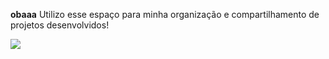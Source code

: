 **obaaa**
Utilizo esse espaço para minha organização e compartilhamento de projetos desenvolvidos!

![](https://media1.tenor.com/m/rs4ZOR3C6AgAAAAC/neymar-sheozinho.gif)











